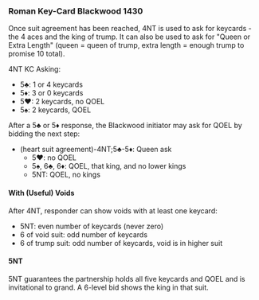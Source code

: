 ### Roman Key-Card Blackwood 1430
Once suit agreement has been reached, 4NT is used to ask for keycards - 
the 4 aces and the king of trump. 
It can also be used to ask for "Queen or Extra Length" (queen = queen of trump, 
extra length = enough trump to promise 10 total).

4NT KC Asking:
   * 5♣: 1 or 4 keycards
   * 5♦: 3 or 0 keycards
   * 5♥: 2 keycards, no QOEL
   * 5♠: 2 keycards, QOEL

After a 5♣ or 5♦ response, the Blackwood initiator may ask for QOEL by bidding the next step:

   * (heart suit agreement)-4NT;5♣-5♦: Queen ask
      * 5♥: no QOEL
	  * 5♠, 6♣, 6♦: QOEL, that king, and no lower kings
	  * 5NT: QOEL, no kings

#### With (Useful) Voids
After 4NT, responder can show voids with at least one keycard:
   * 5NT: even number of keycards (never zero)
   * 6 of void suit: odd number of keycards
   * 6 of trump suit: odd number of keycards, void is in higher suit

#### 5NT
5NT guarantees the partnership holds all five keycards and QOEL and is invitational to grand.
A 6-level bid shows the king in that suit.

